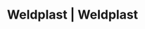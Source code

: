---
Filename: "eshop-products-variant11"
Link: "file:/Users/vinayakpatel/Downloads/www.weldplast.cz/eshop_products_compare/add/eshop-products-variant11"
product_name: "null"
product_id: "null"
title: "Weldplast | Weldplast"
product_desc: ""
product_specs: ""
product_downloads: ""
href: ""
p_desc_2: ""
accessories: ""
similar_products: ""
---